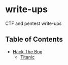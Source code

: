 # write-ups

CTF and pentest write-ups

## Table of Contents

-   [Hack The Box](HackTheBox/)
    -   [Titanic](HackTheBox/Titanic.md)
